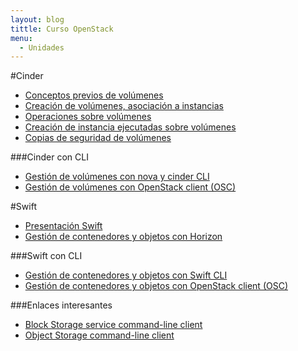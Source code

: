 ```yaml
---
layout: blog
tittle: Curso OpenStack
menu:
  - Unidades
---
```


#Cinder

* [Conceptos previos de volúmenes](conceptos_previos)
* [Creación de volúmenes, asociación a instancias](volumen)
* [Operaciones sobre volúmenes](operaciones)
* [Creación de instancia ejecutadas sobre volúmenes](instancias_volumen)
* [Copias de seguridad de volúmenes](backup)

###Cinder con CLI

* [Gestión de volúmenes con nova y cinder CLI](volumen_cli)
* [Gestión de volúmenes con OpenStack client (OSC)](volumen_osc)

#Swift

* [Presentación Swift](presentacion_objetos)
* [Gestión de contenedores y objetos con Horizon](swift)

###Swift con CLI

* [Gestión de contenedores y objetos con Swift CLI](swift_cli)
* [Gestión de contenedores y objetos con OpenStack client (OSC)](swift_osc)

###Enlaces interesantes

* [Block Storage service command-line client](http://docs.openstack.org/cli-reference/content/cinderclient_commands.html)
* [Object Storage command-line client](http://docs.openstack.org/cli-reference/content/swiftclient_commands.html)